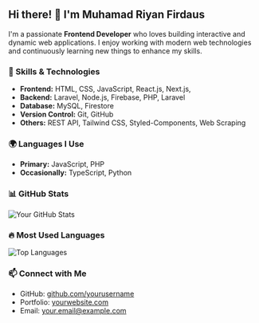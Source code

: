 ## Hi there! 👋 I'm Muhamad Riyan Firdaus

I'm a passionate **Frontend Developer** who loves building interactive and dynamic web applications. I enjoy working with modern web technologies and continuously learning new things to enhance my skills.

### 🚀 Skills & Technologies
- **Frontend:** HTML, CSS, JavaScript, React.js, Next.js,
- **Backend:** Laravel, Node.js, Firebase, PHP, Laravel
- **Database:** MySQL, Firestore
- **Version Control:** Git, GitHub
- **Others:** REST API, Tailwind CSS, Styled-Components, Web Scraping

### 🌍 Languages I Use
- **Primary:** JavaScript, PHP
- **Occasionally:** TypeScript, Python

### 📊 GitHub Stats
![Your GitHub Stats](https://github-readme-stats.vercel.app/api?username=yourusername&show_icons=true&theme=radical)

### 🔥 Most Used Languages
![Top Languages](https://github-readme-stats.vercel.app/api/top-langs/?username=yourusername&layout=compact&theme=radical)

### 📫 Connect with Me
- GitHub: [github.com/yourusername](https://github.com/yourusername)
- Portfolio: [yourwebsite.com](https://yourwebsite.com)
- Email: your.email@example.com
